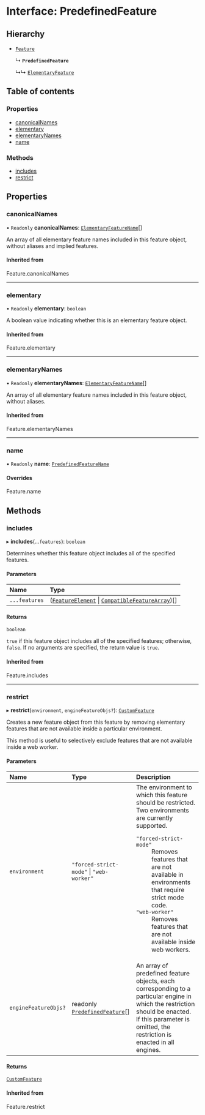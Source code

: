 # Interface: PredefinedFeature

## Hierarchy

- [`Feature`](../README.md#feature)

  ↳ **`PredefinedFeature`**

  ↳↳ [`ElementaryFeature`](elementaryfeature.md)

## Table of contents

### Properties

- [canonicalNames](predefinedfeature.md#canonicalnames)
- [elementary](predefinedfeature.md#elementary)
- [elementaryNames](predefinedfeature.md#elementarynames)
- [name](predefinedfeature.md#name)

### Methods

- [includes](predefinedfeature.md#includes)
- [restrict](predefinedfeature.md#restrict)

## Properties

### canonicalNames

• `Readonly` **canonicalNames**: [`ElementaryFeatureName`](../README.md#elementaryfeaturename)[]

An array of all elementary feature names included in this feature object, without aliases and
implied features.

#### Inherited from

Feature.canonicalNames

___

### elementary

• `Readonly` **elementary**: `boolean`

A boolean value indicating whether this is an elementary feature object.

#### Inherited from

Feature.elementary

___

### elementaryNames

• `Readonly` **elementaryNames**: [`ElementaryFeatureName`](../README.md#elementaryfeaturename)[]

An array of all elementary feature names included in this feature object, without aliases.

#### Inherited from

Feature.elementaryNames

___

### name

• `Readonly` **name**: [`PredefinedFeatureName`](../README.md#predefinedfeaturename)

#### Overrides

Feature.name

## Methods

### includes

▸ **includes**(...`features`): `boolean`

Determines whether this feature object includes all of the specified features.

#### Parameters

| Name | Type |
| :------ | :------ |
| `...features` | ([`FeatureElement`](../README.md#featureelement) \| [`CompatibleFeatureArray`](../README.md#compatiblefeaturearray))[] |

#### Returns

`boolean`

`true` if this feature object includes all of the specified features; otherwise, `false`.
If no arguments are specified, the return value is `true`.

#### Inherited from

Feature.includes

___

### restrict

▸ **restrict**(`environment`, `engineFeatureObjs?`): [`CustomFeature`](customfeature.md)

Creates a new feature object from this feature by removing elementary features that are not
available inside a particular environment.

This method is useful to selectively exclude features that are not available inside a web
worker.

#### Parameters

| Name | Type | Description |
| :------ | :------ | :------ |
| `environment` | ``"forced-strict-mode"`` \| ``"web-worker"`` | The environment to which this feature should be restricted. Two environments are currently supported.  <dl>  <dt><code>"forced-strict-mode"</code></dt> <dd> Removes features that are not available in environments that require strict mode code. </dd>  <dt><code>"web-worker"</code></dt> <dd>Removes features that are not available inside web workers.</dd>  </dl> |
| `engineFeatureObjs?` | readonly [`PredefinedFeature`](predefinedfeature.md)[] | An array of predefined feature objects, each corresponding to a particular engine in which the restriction should be enacted. If this parameter is omitted, the restriction is enacted in all engines. |

#### Returns

[`CustomFeature`](customfeature.md)

#### Inherited from

Feature.restrict
